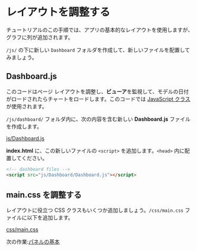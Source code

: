 # レイアウトを調整する

チュートリアルのこの手順では、アプリの基本的なレイアウトを使用しますが、グラフに列が追加されます。

`/js/` の下に新しい `Dashboard` フォルダを作成して、新しいファイルを配置してみましょう。

## Dashboard.js

このコードはページ レイアウトを調整し、**ビューア**を監視して、モデルの日付がロードされたらチャートをロードします。このコードでは [JavaScript クラス](https://developer.mozilla.org/en-US/docs/Web/JavaScript/Reference/Classes)が使用されます。

`/js/dashboard/` フォルダ内に、次の内容を含む新しい **Dashboard.js** ファイルを作成します。

[js/Dashboard.js](_snippets/dashboard/js/Dashboard.js ':include :type=code javascript')

**index.html** に、この新しいファイルの `<script>` を追加します。`<head>` 内に配置してください。

```html
<!-- dashboard files -->
<script src="js/Dashboard/Dashboard.js"></script>  
```

## main.css を調整する

レイアウトに役立つ CSS クラスもいくつか追加しましょう。`/css/main.css` ファイルに以下を追加します。

[css/main.css](_snippets/dashboard/css/main.css ':include :type=code css')

次の作業:[パネルの基本](/ja-JP/viewer/dashboard/panelbasics)